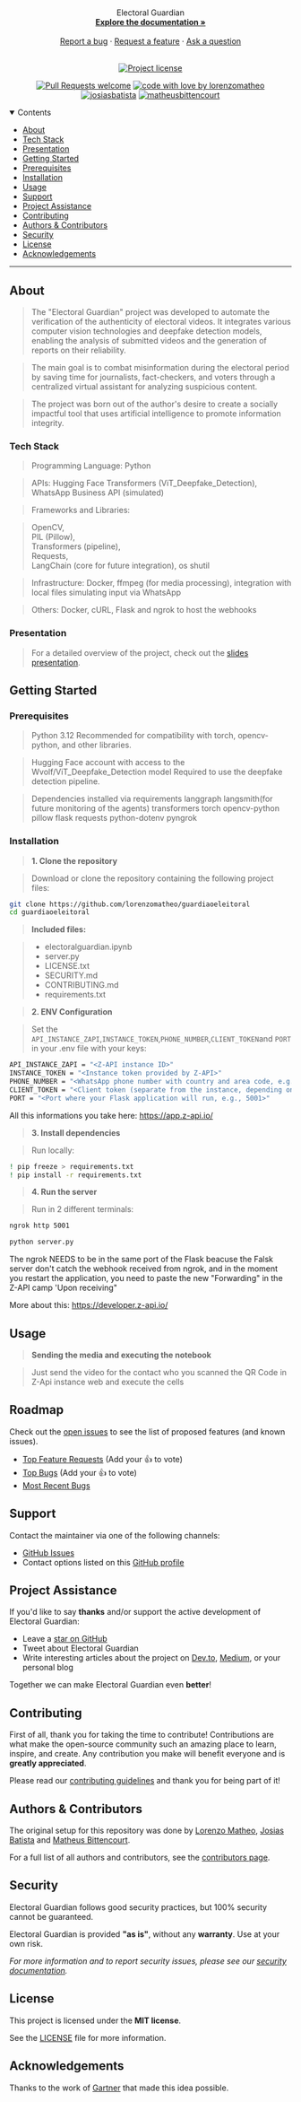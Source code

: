 <h1 align="center">
  <a href="https://github.com/lorenzomatheo/guardiaoeleitoral">
  </a>
</h1>

<div align="center">
  Electoral Guardian
  <br />
  <a href="#about"><strong>Explore the documentation »</strong></a>
  <br />
  <br />
  <a href="https://github.com/lorenzomatheo/guardiaoeleitoral/issues/new?assignees=&labels=bug&template=01_BUG_REPORT.md&title=bug%3A+">Report a bug</a>
  ·
  <a href="https://github.com/lorenzomatheo/guardiaoeleitoral/issues/new?assignees=&labels=enhancement&template=02_FEATURE_REQUEST.md&title=feat%3A+">Request a feature</a>
  ·
  <a href="https://github.com/lorenzomatheo/guardiaoeleitoral/issues/new?assignees=&labels=question&template=04_SUPPORT_QUESTION.md&title=support%3A+">Ask a question</a>
</div>

<div align="center">
<br />

[![Project license](https://img.shields.io/github/license/lorenzomatheo/guardiaoeleitoral.svg?style=flat-square)](LICENSE)

[![Pull Requests welcome](https://img.shields.io/badge/PRs-welcome-ff69b4.svg?style=flat-square)](https://github.com/lorenzomatheo/guardiaoeleitoral/issues?q=is%3Aissue+is%3Aopen+label%3A%22help+wanted%22)
[![code with love by lorenzomatheo](https://img.shields.io/badge/%3C%2F%3E%20with%20%E2%99%A5%20by-lorenzomatheo-ff1414.svg?style=flat-square)](https://github.com/lorenzomatheo)
[![josiasbatista](https://img.shields.io/badge/%3C%2F%3E%20with%20%E2%99%A5%20by-josiasbatista-ff1414.svg?style=flat-square)](https://github.com/josiasdev)
[![matheusbittencourt](https://img.shields.io/badge/%3C%2F%3E%20with%20%E2%99%A5%20by-matheusbittencourt-ff1414.svg?style=flat-square)](https://github.com/mabitten)

</div>

<details open="open">
<summary>Contents</summary>

- [About](#about)
- [Tech Stack](#tech-stack)
- [Presentation](#presentation)
- [Getting Started](#getting-started)
- [Prerequisites](#prerequisites)
- [Installation](#installation)
- [Usage](#usage)
- [Support](#support)
- [Project Assistance](#project-assistance)
- [Contributing](#contributing)
- [Authors & Contributors](#authors--contributors)
- [Security](#security)
- [License](#license)
- [Acknowledgements](#acknowledgements)

</details>

---

## About

> The "Electoral Guardian" project was developed to automate the verification of the authenticity of electoral videos. It integrates various computer vision technologies and deepfake detection models, enabling the analysis of submitted videos and the generation of reports on their reliability.

> The main goal is to combat misinformation during the electoral period by saving time for journalists, fact-checkers, and voters through a centralized virtual assistant for analyzing suspicious content.

> The project was born out of the author's desire to create a socially impactful tool that uses artificial intelligence to promote information integrity.

### Tech Stack

> Programming Language: Python

> APIs: Hugging Face Transformers (ViT_Deepfake_Detection), WhatsApp Business API (simulated)

> Frameworks and Libraries:

> OpenCV,  
> PIL (Pillow),  
> Transformers (pipeline),  
> Requests,  
> LangChain (core for future integration),
> os
> shutil

> Infrastructure: Docker, ffmpeg (for media processing), integration with local files simulating input via WhatsApp

> Others: Docker, cURL, Flask and ngrok to host the webhooks

### Presentation
> For a detailed overview of the project, check out the [slides presentation](docs/slides.pdf).


## Getting Started

### Prerequisites

> Python 3.12
  Recommended for compatibility with torch, opencv-python, and other libraries.

> Hugging Face account with access to the Wvolf/ViT_Deepfake_Detection model
  Required to use the deepfake detection pipeline.

> Dependencies installed via requirements
> langgraph
> langsmith(for future monitoring of the agents)
> transformers
> torch
> opencv-python
> pillow
> flask
> requests
> python-dotenv
> pyngrok

### Installation

> **1. Clone the repository**

> Download or clone the repository containing the following project files:

```bash
git clone https://github.com/lorenzomatheo/guardiaoeleitoral
cd guardiaoeleitoral
```

> **Included files:**

> - electoralguardian.ipynb  
> - server.py  
> - LICENSE.txt
> - SECURITY.md
> - CONTRIBUTING.md  
> - requirements.txt  

> **2. ENV Configuration**

> Set the `API_INSTANCE_ZAPI`,`INSTANCE_TOKEN`,`PHONE_NUMBER`,`CLIENT_TOKEN`and `PORT` in your .env file with your keys:

```bash
API_INSTANCE_ZAPI = "<Z-API instance ID>"
INSTANCE_TOKEN = "<Instance token provided by Z-API>"
PHONE_NUMBER = "<WhatsApp phone number with country and area code, e.g., 5511999999999>"
CLIENT_TOKEN = "<Client token (separate from the instance, depending on Z-API>"
PORT = "<Port where your Flask application will run, e.g., 5001>"
```
All this informations you take here: https://app.z-api.io/

> **3. Install dependencies**

> Run locally:

```bash
! pip freeze > requirements.txt
! pip install -r requirements.txt
```
> **4. Run the server**

> Run in 2 different terminals:

```bash
ngrok http 5001
```
```bash
python server.py
```

The ngrok NEEDS to be in the same port of the Flask beacuse the Falsk server don't catch the webhook received from ngrok, and in the moment you restart the application, you need to paste the new "Forwarding" in the Z-API camp 'Upon receiving"

More about this: https://developer.z-api.io/

## Usage

> **Sending the media and executing the notebook**

> Just send the video for the contact who you scanned the QR Code in Z-Api instance web and execute the cells

## Roadmap

Check out the [open issues](https://github.com/lorenzomatheo/guardiaoeleitoral/issues) to see the list of proposed features (and known issues).

- [Top Feature Requests](https://github.com/lorenzomatheo/guardiaoeleitoral/issues?q=label%3Aenhancement+is%3Aopen+sort%3Areactions-%2B1-desc) (Add your 👍 to vote)  
- [Top Bugs](https://github.com/lorenzomatheo/guardiaoeleitoral/issues?q=is%3Aissue+is%3Aopen+label%3Abug+sort%3Areactions-%2B1-desc) (Add your 👍 to vote)  
- [Most Recent Bugs](https://github.com/lorenzomatheo/guardiaoeleitoral/issues?q=is%3Aopen+is%3Aissue+label%3Abug)

## Support

Contact the maintainer via one of the following channels:

- [GitHub Issues](https://github.com/lorenzomatheo/guardiaoeleitoral/issues/new?assignees=&labels=question&template=04_SUPPORT_QUESTION.md&title=support%3A+)  
- Contact options listed on this [GitHub profile](https://github.com/lorenzomatheo)

## Project Assistance

If you'd like to say **thanks** and/or support the active development of Electoral Guardian:

- Leave a [star on GitHub](https://github.com/lorenzomatheo/guardiaoeleitoral)  
- Tweet about Electoral Guardian  
- Write interesting articles about the project on [Dev.to](https://dev.to/), [Medium](https://medium.com/), or your personal blog  

Together we can make Electoral Guardian even **better**!

## Contributing

First of all, thank you for taking the time to contribute! Contributions are what make the open-source community such an amazing place to learn, inspire, and create. Any contribution you make will benefit everyone and is **greatly appreciated**.

Please read our [contributing guidelines](docs/CONTRIBUTING.md) and thank you for being part of it!

## Authors & Contributors

The original setup for this repository was done by [Lorenzo Matheo](https://github.com/lorenzomatheo), [Josias Batista](https://github.com/josiasdev) and [Matheus Bittencourt](https://github.com/mabitten).

For a full list of all authors and contributors, see the [contributors page](https://github.com/lorenzomatheo/guardiaoeleitoral/contributors).

## Security

Electoral Guardian follows good security practices, but 100% security cannot be guaranteed.

Electoral Guardian is provided **"as is"**, without any **warranty**. Use at your own risk.

_For more information and to report security issues, please see our [security documentation](docs/SECURITY.md)._

## License

This project is licensed under the **MIT license**.

See the [LICENSE](LICENSE) file for more information.

## Acknowledgements

Thanks to the work of [Gartner](https://www.gartner.com/en) that made this idea possible.

